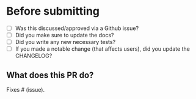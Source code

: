 # Before submitting

- [ ] Was this discussed/approved via a Github issue?
- [ ] Did you make sure to update the docs?   
- [ ] Did you write any new necessary tests?  
- [ ] If you made a notable change (that affects users), did you update the CHANGELOG?

## What does this PR do?
Fixes # (issue).
